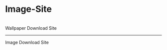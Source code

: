 # Image-Site
<br>
Wallpaper Download Site
<br>

******************************************

Image Download Site <br>




